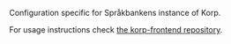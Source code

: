 Configuration specific for Språkbankens instance of Korp.

For usage instructions check [the korp-frontend repository](https://github.com/spraakbanken/korp-frontend#run_configjson).
